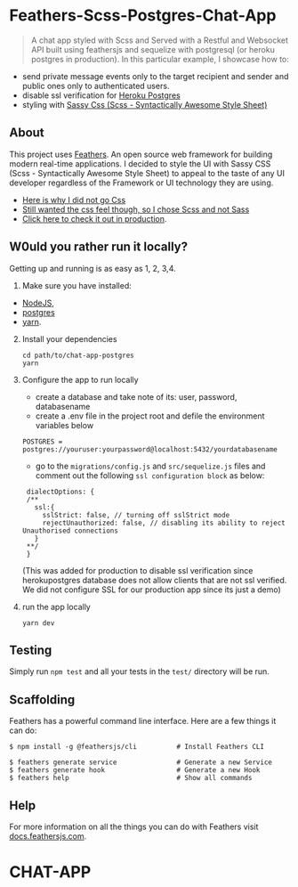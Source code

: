 # Feathers-Scss-Postgres-Chat-App

> A chat app styled with Scss and Served with a Restful and Websocket API built  using feathersjs and sequelize with postgresql (or heroku postgres in production).
> In this particular example, I showcase how to:
 - send private message events only to the target recipient and sender and public ones only to authenticated users.
 - disable ssl verification for [Heroku Postgres](https://devcenter.heroku.com/changelog-items/852)
 - styling with [Sassy Css (Scss - Syntactically Awesome Style Sheet)](https://sass-lang.com/guide)

## About

This project uses [Feathers](http://feathersjs.com). An open source web framework for building modern real-time applications.
I decided to style the UI with Sassy CSS (Scss - Syntactically Awesome Style Sheet) to appeal to the taste of any UI developer regardless of the Framework or UI technology they are using. 
  - [Here is why I did not go Css](https://www.geeksforgeeks.org/what-is-the-difference-between-css-and-scss/)
  - [Still wanted the css feel though, so I chose Scss and not Sass](https://www.geeksforgeeks.org/what-is-the-difference-between-scss-and-sass/)
  - [Click here to check it out in production](http://34.106.217.197/). 

## W0uld you rather run it locally?

Getting up and running is as easy as 1, 2, 3,4.

1. Make sure you have  installed:
  - [NodeJS](https://nodejs.org/),
  - [postgres](https://www.postgresql.org/docs/9.3/installation.html)
  - [yarn](https://yarnpkg.com/).
2. Install your dependencies

    ```
    cd path/to/chat-app-postgres
    yarn
    ```

3. Configure the app to run locally
    - create a database and take note of its: user, password, databasename
    - create a .env file in the project root and defile the environment variables below

    ```
    POSTGRES = postgres://youruser:yourpassword@localhost:5432/yourdatabasename
    ```
    - go to the `migrations/config.js` and `src/sequelize.js` files and comment out the following `ssl configuration block` as below:
   
   ```
    dialectOptions: {
    /**
      ssl:{
        sslStrict: false, // turning off sslStrict mode
        rejectUnauthorized: false, // disabling its ability to reject Unauthorised connections
      }
    **/
    }
    ```
    (This was added for production to disable ssl verification since herokupostgres database does not allow clients that are not ssl verified. We did not configure      SSL for our production app since its just a demo)
  4. run the app locally
      ```
      yarn dev
      ```
## Testing

Simply run `npm test` and all your tests in the `test/` directory will be run.

## Scaffolding

Feathers has a powerful command line interface. Here are a few things it can do:

```
$ npm install -g @feathersjs/cli          # Install Feathers CLI

$ feathers generate service               # Generate a new Service
$ feathers generate hook                  # Generate a new Hook
$ feathers help                           # Show all commands
```

## Help

For more information on all the things you can do with Feathers visit [docs.feathersjs.com](http://docs.feathersjs.com).
# CHAT-APP
